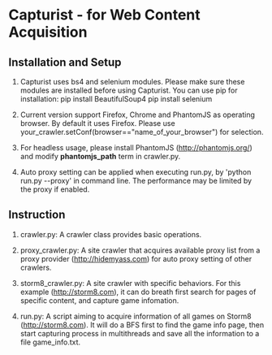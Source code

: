Capturist - for Web Content Acquisition
=======================================

Installation and Setup
----------------------

  1. Capturist uses bs4 and selenium modules. Please make sure these modules are installed before using Capturist. You can use pip for installation:
       pip install BeautifulSoup4
       pip install selenium

  2. Current version support Firefox, Chrome and PhantomJS as operating browser. By default it uses Firefox. Please use your_crawler.setConf(browser=="name_of_your_browser") for selection.

  3. For headless usage, please install PhantomJS (http://phantomjs.org/) and modify __phantomjs_path__ term in crawler.py.

  4. Auto proxy setting can be applied when executing run.py, by 'python run.py --proxy' in command line. The performance may be limited by the proxy if enabled.

Instruction
-----------

  1. crawler.py:
    A crawler class provides basic operations.

  2. proxy_crawler.py:
    A site crawler that acquires available proxy list from a proxy provider (http://hidemyass.com) for auto proxy setting of other crawlers.

  3. storm8_crawler.py:
    A site crawler with specific behaviors. For this example (http://storm8.com), it can do breath first search for pages of specific content, and capture game infomation.

  4. run.py:
    A script aiming to acquire information of all games on Storm8 (http://storm8.com). It will do a BFS first to find the game info page, then start capturing process in multithreads and save all the information to a file game_info.txt.
